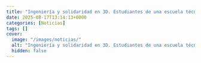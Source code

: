 ```yaml
---
title: "Ingeniería y solidaridad en 3D. Estudiantes de una escuela técnica crean adaptadores para personas con problemas motrices"
date: 2025-08-17T13:14:13+0000
categories: [Noticias]
tags: []
cover:
  image: "/images/noticias/"
  alt: "Ingeniería y solidaridad en 3D. Estudiantes de una escuela técnica crean adaptadores para personas con problemas motrices"
  hidden: false
---
```



